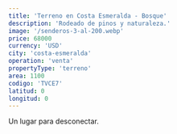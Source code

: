 ```yaml
---
title: 'Terreno en Costa Esmeralda - Bosque'
description: 'Rodeado de pinos y naturaleza.'
image: '/senderos-3-al-200.webp'
price: 68000
currency: 'USD'
city: 'costa-esmeralda'
operation: 'venta'
propertyType: 'terreno'
area: 1100
codigo: 'TVCE7'
latitud: 0
longitud: 0
---
```


Un lugar para desconectar.
